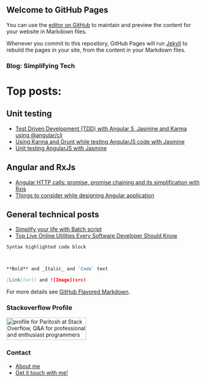 ## Welcome to GitHub Pages

You can use the [editor on GitHub](https://github.com/paritosh64ce/paritosh64ce.github.io/edit/master/README.md) to maintain and preview the content for your website in Markdown files.

Whenever you commit to this repository, GitHub Pages will run [Jekyll](https://jekyllrb.com/) to rebuild the pages in your site, from the content in your Markdown files.

### Blog: Simplifying Tech

# Top posts:

## Unit testing

- [Test Driven Development (TDD) with Angular 5, Jasmine and Karma using @angular/cli](https://simplifyingtechblog.wordpress.com/2018/04/19/test-driven-development-tdd-with-angular-5-jasmine-and-karma-using-angular-cli)
- [Using Karma and Grunt while testing AngularJS code with Jasmine](https://simplifyingtechblog.wordpress.com/2017/06/25/using-karma-grunt-while-testing-angularjs-jasmine/)
- [Unit testing AngularJS with Jasmine](https://simplifyingtechblog.wordpress.com/2017/06/13/unit-testing-angularjs-with-jasmine/)

## Angular and RxJs

- [Angular HTTP calls: promise, promise chaining and its simplification with Rxjs](https://simplifyingtechblog.wordpress.com/2017/11/12/angular-http-promise-chaining-simplification-with-rxjs/)
- [Things to consider while designing Angular application](https://simplifyingtechblog.wordpress.com/2019/03/22/things-to-consider-designing-angular-application/)

## General technical posts

- [Simplify your life with Batch script](https://simplifyingtechblog.wordpress.com/2017/07/02/simplify-your-life-with-batch-scripts/)
- [Top Live Online Utilities Every Software Developer Should Know](https://simplifyingtechblog.wordpress.com/2017/07/12/top-live-online-utilities-every-software-developer-should-know/)


```markdown
Syntax highlighted code block



**Bold** and _Italic_ and `Code` text

[Link](url) and ![Image](src)
```

For more details see [GitHub Flavored Markdown](https://guides.github.com/features/mastering-markdown/).

### Stackoverflow Profile

<a href="https://stackoverflow.com/users/1417185/paritosh"><img src="https://stackoverflow.com/users/flair/1417185.png" width="208" height="58" alt="profile for Paritosh at Stack Overflow, Q&amp;A for professional and enthusiast programmers" title="profile for Paritosh at Stack Overflow, Q&amp;A for professional and enthusiast programmers"></a>

### Contact

- [About me](https://simplifyingtechblog.wordpress.com/about/)
- [Get it touch with me!](https://simplifyingtechblog.wordpress.com/contact/)
